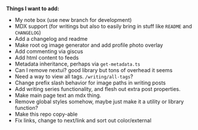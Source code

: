 **Things I want to add:**

- My note box (use new branch for development)
- MDX support (for writings but also to easily bring in stuff like `README` and `CHANGELOG`)
- Add a changelog and readme
- Make root og image generator and add profile photo overlay
- Add commenting via giscus
- Add html content to feeds
- Metadata inheritance, perhaps via `get-metadata.ts`
- Can I remove nextui? good library but tons of overhead it seems
- Need a way to view all tags. `/writing/all-tags`?
- Change prefix slash behavior for image paths in writing posts
- Add writing series functionality, and flesh out extra post properties.
- Make main page text an mdx thing.
- Remove global styles somehow, maybe just make it a utility or library function?
- Make this repo copy-able
- Fix links, change to next/link and sort out color/external
